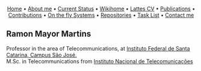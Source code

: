 <p align="center">
 <a href="https://rmayormartins.github.io/">Home</a> •
 <a href="about.html">About me</a> •
 <a href="current.html">Current Status</a> •
 <a href="https://wiki.sj.ifsc.edu.br/index.php/Ramon_Mayor_Martins">Wikihome</a> •
 <a href="http://lattes.cnpq.br/6289204315531991">Lattes CV</a> •
 <a href="publications.html">Publications</a> • 
 <a href="contributions.html">Contributions</a> • 
 <a href="onthefly.html">On the fly Systems</a> •
 <a href="https://github.com/rmayormartins?tab=repositories">Repositories</a> •
 <a href="tasklist.html">Task List</a> •
 <a href="contact.html">Contact me</a>
</p>

## Ramon Mayor Martins

Professor in the area of Telecommunications, at [Instituto Federal de Santa Catarina, Campus São José.](https://www.ifsc.edu.br/)<br/>
M.Sc. in Telecommunications from [Instituto Nacional de Telecomunicações](https://www.inatel.br)


